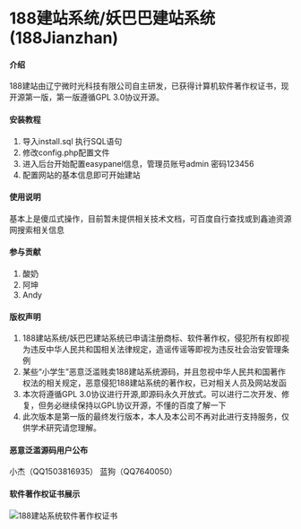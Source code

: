 # 188建站系统/妖巴巴建站系统(188Jianzhan)

#### 介绍
188建站由辽宁微时光科技有限公司自主研发，已获得计算机软件著作权证书，现开源第一版，第一版遵循GPL 3.0协议开源。

#### 安装教程

1. 导入install.sql 执行SQL语句
2. 修改config.php配置文件
3. 进入后台开始配置easypanel信息，管理员账号admin 密码123456
4. 配置网站的基本信息即可开始建站

#### 使用说明

基本上是傻瓜式操作，目前暂未提供相关技术文档，可百度自行查找或到鑫迪资源网搜索相关信息

#### 参与贡献

1. 酸奶
2. 阿坤
3. Andy

#### 版权声明

1. 188建站系统/妖巴巴建站系统已申请注册商标、软件著作权，侵犯所有权即视为违反中华人民共和国相关法律规定，造谣传谣等即视为违反社会治安管理条例
2. 某些“小学生”恶意泛滥贱卖188建站系统源码，并且忽视中华人民共和国著作权法的相关规定，恶意侵犯188建站系统的著作权，已对相关人员及网站发函
3. 本次将遵循GPL 3.0协议进行开源,即源码永久开放式。可以进行二次开发、修复，但务必继续保持以GPL协议开源，不懂的百度了解一下
4. 此次版本是第一版的最终发行版本，本人及本公司不再对此进行支持服务，仅供学术研究请您理解。

#### 恶意泛滥源码用户公布
小杰（QQ1503816935）
蓝狗（QQ7640050）

#### 软件著作权证书展示
![188建站系统软件著作权证书](http://www.188jianzhan.cn/2.10/188JianzhanCopyrightCertificate-2.10.jpg)

